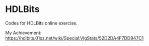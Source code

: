 # HDLBits
Codes for HDLBits online exercise.

My Achievement: https://hdlbits.01xz.net/wiki/Special:VlgStats/52D2DA4F7DD947C1
